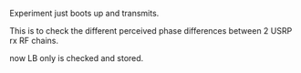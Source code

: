 Experiment just boots up and transmits.

This is to check the different perceived phase differences between 2 USRP rx RF chains.

now LB only is checked and stored.


